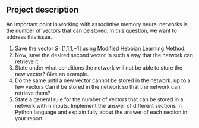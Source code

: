 ## Project description
An important point in working with associative memory neural networks is the number of vectors that can be stored. In this question, we want to address this issue.
1) Save the vector 𝑆=[1,1,1,−1] using Modified Hebbian Learning Method.
2) Now, save the desired second vector in such a way that the network can retrieve it.
3) State under what conditions the network will not be able to store the new vector? Give an example.
4) Do the same until a new vector cannot be stored in the network. up to a few vectors
Can it be stored in the network so that the network can retrieve them?
5) State a general rule for the number of vectors that can be stored in a network with n inputs.
Implement the answer of different sections in Python language and explain fully about the answer of each section in your report.
